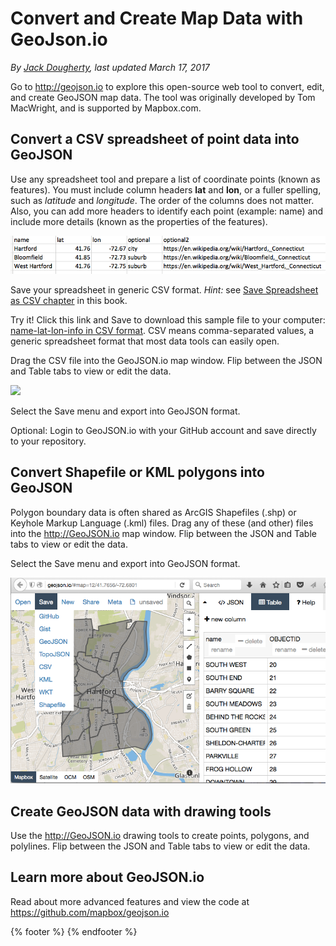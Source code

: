 # Convert and Create Map Data with GeoJson.io
*By [Jack Dougherty](../../introduction/who.md), last updated March 17, 2017*

Go to http://geojson.io to explore this open-source web tool to convert, edit, and create GeoJSON map data. The tool was originally developed by Tom MacWright, and is supported by Mapbox.com.

## Convert a CSV spreadsheet of point data into GeoJSON

Use any spreadsheet tool and prepare a list of coordinate points (known as features). You must include column headers **lat** and **lon**, or a fuller spelling, such as *latitude* and *longitude*. The order of the columns does not matter. Also, you can add more headers to identify each point (example: name) and include more details (known as the properties of the features).

![](name-lat-lon-info.png)

Save your spreadsheet in generic CSV format. *Hint:* see [Save Spreadsheet as CSV chapter](../../spreadsheet/csv) in this book.

Try it! Click this link and Save to download this sample file to your computer: [name-lat-lon-info in CSV format](https://www.datavizforall.org/transform/geojsonio/name-lat-lon-info.csv). CSV means comma-separated values, a generic spreadsheet format that most data tools can easily open.

Drag the CSV file into the GeoJSON.io map window. Flip between the JSON and Table tabs to view or edit the data.

![](dataviz-geojsonio-640.gif)

Select the Save menu and export into GeoJSON format.

Optional: Login to GeoJSON.io with your GitHub account and save directly to your repository.


## Convert Shapefile or KML polygons into GeoJSON

Polygon boundary data is often shared as ArcGIS Shapefiles (.shp) or Keyhole Markup Language (.kml) files. Drag any of these (and other) files into the http://GeoJSON.io map window. Flip between the JSON and Table tabs to view or edit the data.

Select the Save menu and export into GeoJSON format.

![](geojson-save-as.png)

## Create GeoJSON data with drawing tools

Use the http://GeoJSON.io drawing tools to create points, polygons, and polylines. Flip between the JSON and Table tabs to view or edit the data.

## Learn more about GeoJSON.io

Read about more advanced features and view the code at https://github.com/mapbox/geojson.io

{% footer %}
{% endfooter %}
